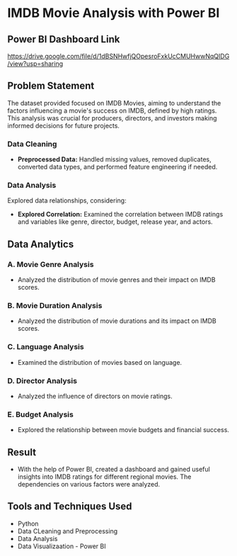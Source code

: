 # IMDB Movie Analysis with Power BI

## Power BI Dashboard Link 
https://drive.google.com/file/d/1dBSNHwfjQOpesroFxkUcCMUHwwNqQIDG/view?usp=sharing

## Problem Statement
The dataset provided focused on IMDB Movies, aiming to understand the factors influencing a movie's success on IMDB, defined by high ratings. This analysis was crucial for producers, directors, and investors making informed decisions for future projects.

### Data Cleaning
- **Preprocessed Data:** Handled missing values, removed duplicates, converted data types, and performed feature engineering if needed.

### Data Analysis
Explored data relationships, considering:
- **Explored Correlation:** Examined the correlation between IMDB ratings and variables like genre, director, budget, release year, and actors.

## Data Analytics

### A. Movie Genre Analysis
- Analyzed the distribution of movie genres and their impact on IMDB scores.

### B. Movie Duration Analysis
- Analyzed the distribution of movie durations and its impact on IMDB scores.

### C. Language Analysis
- Examined the distribution of movies based on language.

### D. Director Analysis
- Analyzed the influence of directors on movie ratings.

### E. Budget Analysis
- Explored the relationship between movie budgets and financial success.

## Result
- With the help of Power BI, created a dashboard and gained useful insights into IMDB ratings for different regional movies. The dependencies on various factors were analyzed.

## Tools and Techniques Used
- Python
- Data CLeaning and Preprocessing
- Data Analysis
- Data Visualizaation - Power BI

